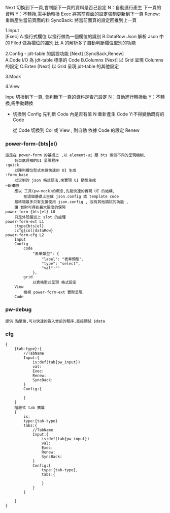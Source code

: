 Next
  切換到下一頁,會判斷下一頁的資料是否己設定
    N：自動進行產生 下一頁的資料
    Y：不轉換,需手動轉換
Exec
  將當前頁面的設定強制更新到下一頁
Renew:
  重新產生當前頁面的料
SyncBack:
  將當前面頁的設定回推到上一頁



1.Input  
	[Exec]
	A.換行式欄位
		以換行做為一個欄位的識別
	B.DataRow Json
		解析 Json 中的 Filed 做為欄位的識別,比 A 的解析多了自動判斷欄位型別的功能 
    
2.Config - jdt-table 的調設功能 [Next] 
	[SyncBack,Renew]  
	A.Code 
		I/O 為 jdt-table 標準的 Code 
	B.Columns [Next]
		以 Grid 呈現 Columns 的設定
	C.Exten  [Next]
		以 Grid 呈現 jdt-table 的其他設定

3.Mock  

4.View


Inpu 切換到下一頁,
  會判斷下一頁的資料是否己設定
    N：自動進行轉換動
    Y：不轉換,需手動轉換


* 切換到 Config
    先判斷 Code 內是否有值
      N:重新產生 Code
      Y:不得變動既有的 Code

  從 Code 切換到 Col 或 View ,
    則自動 依據 Code 的設定 Renew 

    
### power-form-{bts|el} 
	這是在 power-form 的基礎上 ,以 element-ui 跟 bts 兩個不同的呈現機制,
		各自處理相的UI 呈現程序
	:quick
		以陣列欄位型式來做快速的 UI 生成
	:form_base
		以定制的 json 格式語法,來實現 UI 動態生成
	~新構想
		應以 工具(pw-mock)的概念,先能快速的實現 UI 的結構,
			在這個基礎上生成 json.config 或 template code
		最終端最多只有支援使用 json.config , 沒有其他調試的功能 ,
		讓 智財可得到最大限度的保障
	power-form-{bts|el} L0
		只是外殼層加上 slot 的處理
	power-form-ext L1
		:type{bts|el}
		:cfg{col|dataRow}
	power-form-cfg L2
		Input
		Config
			code
				"表單類型": {
					"label": "表單類型",
					"type": "select",
					"val":""
				},
			grid
				以表格型式呈現 格式設定
		View
			檢視 power-form-ext 實際呈現
		Code
### pw-debug
	提供 點撃後,可以快速的簽入當前的程序,直接調試 $data

### cfg
	{
		{tab-type}:{
			//TabName
			Input:{
				is:def(tab{pw_input})
				val:
				Exec:
				Renew:
				SyncBack:
			}
			Config:{

			}
		}
		階層式 tab 擴展
		{
			is:
			type:{tab-type}
			tabs:{
				//TabName
				Input:{
					is:def(tab{pw_input})
					val:
					Exec:
					Renew:
					SyncBack:
				}
				Config:{
					type:{tab-type},
					tabs:{

					}
				}
			}
			
		}
	}